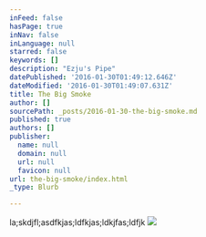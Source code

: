 ```yaml
---
inFeed: false
hasPage: true
inNav: false
inLanguage: null
starred: false
keywords: []
description: "Ezju's Pipe"
datePublished: '2016-01-30T01:49:12.646Z'
dateModified: '2016-01-30T01:49:07.631Z'
title: The Big Smoke
author: []
sourcePath: _posts/2016-01-30-the-big-smoke.md
published: true
authors: []
publisher:
  name: null
  domain: null
  url: null
  favicon: null
url: the-big-smoke/index.html
_type: Blurb

---
```

la;skdjfl;asdfkjas;ldfkjas;ldkjfas;ldfjk
![](https://the-grid-user-content.s3-us-west-2.amazonaws.com/df02ebb1-d8f2-4ca9-8aba-1a7813c00ef0.jpg)